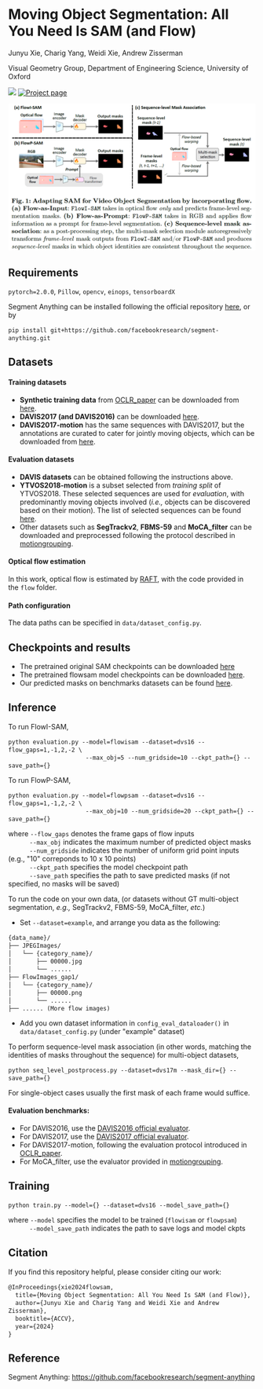 # Moving Object Segmentation: All You Need Is SAM (and Flow)

Junyu Xie, Charig Yang, Weidi Xie, Andrew Zisserman

Visual Geometry Group, Department of Engineering Science, University of Oxford

<a src="https://img.shields.io/badge/cs.CV-2404.12389-b31b1b?logo=arxiv&logoColor=red" href="https://arxiv.org/abs/2404.12389">  
<img src="https://img.shields.io/badge/cs.CV-2404.12389-b31b1b?logo=arxiv&logoColor=red"></a>
<a href="https://www.robots.ox.ac.uk/~vgg/research/flowsam/" alt="Project page"> 
<img alt="Project page" src="https://img.shields.io/badge/project_page-flowsam-blue"></a>


<p align="center">
  <img src="resources/teaser.png"  width="750"/>
</p>


## Requirements
```pytorch=2.0.0```,
```Pillow```,
```opencv```,
```einops```,
```tensorboardX```

Segment Anything can be installed following the official repository [here](https://github.com/facebookresearch/segment-anything/), or by
```
pip install git+https://github.com/facebookresearch/segment-anything.git
```

## Datasets 
#### Training datasets
* **Synthetic training data** from [OCLR_paper](https://github.com/Jyxarthur/OCLR_model) can be downloaded from [here](https://drive.google.com/drive/folders/1tmDq_vG_BvY5po40Ux5OBds1avUM_CbR?usp=sharing). 
* **DAVIS2017 (and DAVIS2016)** can be downloaded [here](https://davischallenge.org/davis2017/code.html). 
* **DAVIS2017-motion** has the same sequences with DAVIS2017, but the annotations are curated to cater for jointly moving objects, which can be downloaded from [here](https://drive.google.com/drive/folders/16zqUO1WuAp8Am4Giitc9hn2rMao6x_MA?usp=sharing).
#### Evaluation datasets
* **DAVIS datasets** can be obtained following the instructions above.
* **YTVOS2018-motion** is a subset selected from *training split* of YTVOS2018. These selected sequences are used for *evaluation*, with predominantly moving objects involved (*i.e.,* objects can be discovered based on their motion). The list of selected sequences can be found [here](https://github.com/Jyxarthur/appear-refine/blob/main/resources/ytvos18m_seq.json).
* Other datasets such as **SegTrackv2**, **FBMS-59** and **MoCA_filter** can be downloaded and preprocessed following the protocol described in [motiongrouping](https://github.com/charigyang/motiongrouping).
#### Optical flow estimation
In this work, optical flow is estimated by [RAFT](https://github.com/princeton-vl/RAFT), with the code provided in the ```flow``` folder.
#### Path configuration
The data paths can be specified in ```data/dataset_config.py```.




## Checkpoints and results
* The pretrained original SAM checkpoints can be downloaded [here](https://github.com/facebookresearch/segment-anything/)
* The pretrained flowsam model checkpoints can be downloaded [here](https://drive.google.com/drive/folders/16I6zjJI4FCxhdGVIXgDddC5c64raKEuu?usp=sharing).
* Our predicted masks on benchmarks datasets can be found [here](https://drive.google.com/drive/folders/18dl-1_HHxlVNoav-ZNQmyZekm8JXMiAF?usp=sharing).

## Inference
To run FlowI-SAM,
```
python evaluation.py --model=flowisam --dataset=dvs16 --flow_gaps=1,-1,2,-2 \
                      --max_obj=5 --num_gridside=10 --ckpt_path={} --save_path={}
```
To run FlowP-SAM,
```
python evaluation.py --model=flowpsam --dataset=dvs16 --flow_gaps=1,-1,2,-2 \
                      --max_obj=10 --num_gridside=20 --ckpt_path={} --save_path={}
```
where ```--flow_gaps``` denotes the frame gaps of flow inputs 
<br> &nbsp;&nbsp;&nbsp;&nbsp;&nbsp;&nbsp;&nbsp;&nbsp;&nbsp;&nbsp; 
```--max_obj``` indicates the maximum number of predicted object masks
<br> &nbsp;&nbsp;&nbsp;&nbsp;&nbsp;&nbsp;&nbsp;&nbsp;&nbsp;&nbsp;
```--num_gridside``` indicates the number of uniform grid point inputs (e.g., "10" correponds to 10 x 10 points)
<br> &nbsp;&nbsp;&nbsp;&nbsp;&nbsp;&nbsp;&nbsp;&nbsp;&nbsp;&nbsp;
```--ckpt_path``` specifies the model checkpoint path
<br> &nbsp;&nbsp;&nbsp;&nbsp;&nbsp;&nbsp;&nbsp;&nbsp;&nbsp;&nbsp;
```--save_path``` specifies the path to save predicted masks (if not specified, no masks will be saved)


To run the code on your own data, (or datasets without GT multi-object segmentation, *e.g.,* SegTrackv2, FBMS-59, MoCA_filter, *etc.*)
* Set ```--dataset=example```, and arrange you data as the following:
```
{data_name}/
├── JPEGImages/
│   └── {category_name}/
│       ├── 00000.jpg
│       └── ......
├── FlowImages_gap1/
│   └── {category_name}/
│       ├── 00000.png
│       └── ......
├── ...... (More flow images)
```
* Add you own dataset information in ```config_eval_dataloader()``` in ```data/dataset_config.py``` (under "example" dataset)

To perform sequence-level mask association (in other words, matching the identities of masks throughout the sequence) for multi-object datasets,
```
python seq_level_postprocess.py --dataset=dvs17m --mask_dir={} --save_path={}
```
For single-object cases usually the first mask of each frame would suffice.


#### Evaluation benchmarks:
* For DAVIS2016, use the [DAVIS2016 official evaluator](https://github.com/fperazzi/davis).
* For DAVIS2017, use the [DAVIS2017 official evaluator](https://github.com/fperazzi/davis-2017).
* For DAVIS2017-motion, following the evaluation protocol introduced in [OCLR_paper](https://github.com/Jyxarthur/OCLR_model).
* For MoCA_filter, use the evaluator provided in [motiongrouping](https://github.com/charigyang/motiongrouping).

## Training
```
python train.py --model={} --dataset=dvs16 --model_save_path={}
```
where ```--model``` specifies the model to be trained (```flowisam``` or ```flowpsam```) 
<br> &nbsp;&nbsp;&nbsp;&nbsp;&nbsp;&nbsp;&nbsp;&nbsp;&nbsp;&nbsp; 
```--model_save_path``` indicates the path to save logs and model ckpts

## Citation
If you find this repository helpful, please consider citing our work:
```
@InProceedings{xie2024flowsam,
  title={Moving Object Segmentation: All You Need Is SAM (and Flow)},
  author={Junyu Xie and Charig Yang and Weidi Xie and Andrew Zisserman},
  booktitle={ACCV},
  year={2024}
}
```

## Reference
Segment Anything: https://github.com/facebookresearch/segment-anything



 

 
